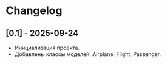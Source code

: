 # Changelog
## [0.1] - 2025-09-24
- Инициализация проекта.
- Добавлены классы моделей: Airplane, Flight, Passenger.
